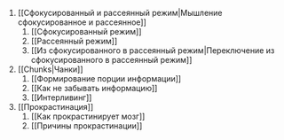 1. [[Сфокусированный и рассеянный режим|Мышление сфокусированное и рассеянное]]
	1. [[Сфокусированный режим]]
	2. [[Рассеянный режим]]
	3. [[Из сфокусированного в рассеянный режим|Переключение из сфокусированного в рассеянный режим]]
2. [[Chunks|Чанки]]
	1. [[Формирование порции информации]]
	2. [[Как не забывать информацию]]
	3. [[Интерливинг]]
3. [[Прокрастинация]]
	1. [[Как прокрастинирует мозг]]
	2. [[Причины прокрастинации]]